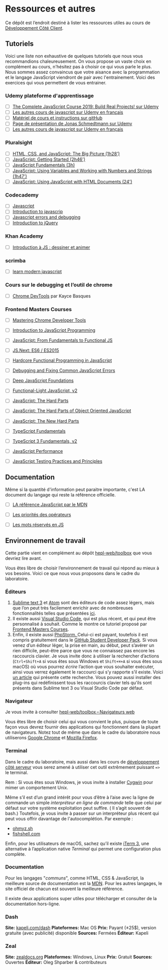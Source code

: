 # Ressources et autres

Ce dépôt est l’endroit destiné à lister les ressources utiles au cours de [Développement Côté Client](https://github.com/hepl-dcc).

## Tutoriels

Voici une liste non exhaustive de quelques tutoriels que nous vous recommandions chaleureusement. On vous propose un vaste choix en complément au cours, n'hésitez pas à choisir ce qui vous parle le plus. Nous sommes assez convaincus que votre aisance avec la programmation et le langage JavaScript viendront de pair avec l'entrainement. Voici des exercices qui vous permettent de vous entrainer. 

### Udemy plateforme d'apprentissage

- [ ] [The Complete JavaScript Course 2019: Build Real Projects! sur Udemy](https://www.udemy.com/course/the-complete-javascript-course/)
- [ ] [Les autres cours de javascript sur Udemy en français](https://www.udemy.com/courses/search/?ref=home&src=ukw&q=javascript)
- [ ] [Matériel de cours et instructions sur gitHub](https://github.com/jonasschmedtmann/complete-javascript-course)
- [ ] [Page de présentation de Jonas Schmedtmann sur Udemy](https://www.udemy.com/user/jonasschmedtmann/)
- [ ] [Les autres cours de javascript sur Udemy en français](https://www.udemy.com/courses/search/?ref=home&src=ukw&q=javascript)

### Pluralsight

- [ ] [HTML, CSS, and JavaScript: The Big Picture (1h28')](https://www.pluralsight.com/courses/html-css-javascript-big-picture)
- [ ] [JavaScript: Getting Started (2h46')](https://www.pluralsight.com/courses/javascript-getting-started)
- [ ] [JavaScript Fundamentals (3h)]( https://www.pluralsight.com/courses/javascript-fundamentals)
- [ ] [JavaScript: Using Variables and Working with Numbers and Strings (1h47')](https://www.pluralsight.com/interactive-courses/javascript-variables-numbers-string)
- [ ] [JavaScript: Using JavaScript with HTML Documents (24')](https://www.pluralsight.com/interactive-courses/javascript-with-html-documents )

### Codecademy

- [ ] [Javascript](https://www.codecademy.com/catalog/language/javascript)
- [ ] [Introduction to javascrip]( https://www.codecademy.com/learn/introduction-to-javascript)
- [ ] [Javascript errors and debugging]( https://www.codecademy.com/learn/javascript-errors-debugging)
- [ ] [Introduction to jQuery](https://www.codecademy.com/learn/learn-jquery)

### Khan Academy

- [ ] [Introduction à JS : dessiner et animer](https://fr.khanacademy.org/computing/computer-programming/programming#intro-to-programming)

### scrimba

- [ ]  [learn modern javascript](https://scrimba.com/g/ges6)

### Cours sur le debugging et l’outil de chrome

- [ ] [Chrome DevTools](https://developers.google.com/web/tools/chrome-devtools/javascript/)  par Kayce Basques

### Frontend Masters Courses

- [ ] [Mastering Chrome Developer Tools](https://frontendmasters.com/courses/chrome-dev-tools/)
- [ ] [Introduction to JavaScript Programming](https://frontendmasters.com/courses/javascript-basics/)
- [ ] [JavaScript: From Fundamentals to Functional JS](https://frontendmasters.com/courses/js-fundamentals-to-functional/)
- [ ] [JS.Next: ES6 / ES2015](https://frontendmasters.com/courses/jsnext-es6/)
- [ ] [Hardcore Functional Programming in JavaScript](https://frontendmasters.com/courses/functional-javascript/)
- [ ] [Debugging and Fixing Common JavaScript Errors](https://frontendmasters.com/courses/debugging-javascript/)
- [ ] [Deep JavaScript Foundations](https://frontendmasters.com/courses/javascript-foundations/)
- [ ] [Functional-Light JavaScript, v2](https://frontendmasters.com/courses/functional-javascript-v2/)
- [ ] [JavaScript: The Hard Parts](https://frontendmasters.com/courses/javascript-hard-parts/)
- [ ] [JavaScript: The Hard Parts of Object Oriented JavaScript](https://frontendmasters.com/courses/object-oriented-js/)
- [ ] [JavaScript: The New Hard Parts](https://frontendmasters.com/courses/javascript-new-hard-parts/)
- [ ] [TypeScript Fundamentals](https://frontendmasters.com/courses/typescript/)
- [ ] [TypeScript 3 Fundamentals, v2](https://frontendmasters.com/courses/typescript-v2/)
- [ ] [JavaScript Performance](https://frontendmasters.com/courses/web-performance/)
- [ ] [JavaScript Testing Practices and Principles](https://frontendmasters.com/courses/testing-practices-principles/)



## Documentation

Même si la quantité d'information peut paraitre importante, c'est LA document du langage qui reste la référence officielle.

- [ ] [LA référence JavaScript par le MDN](https://developer.mozilla.org/en-US/docs/Web/JavaScript/Reference)
- [ ] [Les priorités des opérateurs]( https://developer.mozilla.org/en-US/docs/Web/JavaScript/Reference/Operators/Operator_Precedence)
- [ ] [Les mots réservés en JS](https://developer.mozilla.org/fr/docs/Web/JavaScript/Reference/Mots_r%C3%A9serv%C3%A9s)



## Environnement de travail

Cette partie vient en complément au dépôt [hepl-web/toolbox](https://github.com/hepl-web/toolbox) que vous devriez lire avant. 



Vous êtes libre de choisir l’environnement de travail qui répond au mieux à vos besoins. Voici ce que nous vous proposons dans le cadre du laboratoire.

### Éditeurs

1. [Sublime text 3](https://www.sublimetext.com/3) et [Atom](https://atom.io) sont des éditeurs de code assez légers, mais que l’on peut très facilement enrichir avec de nombreuses fonctionnalités telles que présentées [ici](https://github.com/hepl-web/toolbox/blob/master/app/editeurs.md). 
2. Il existe aussi [Visual Studio Code](https://code.visualstudio.com), qui est plus récent, et qui peut être personnalisé à souhait. Comme le montre ce tutoriel proposé par [Frontend Masters Courses](https://frontendmasters.com/courses/visual-studio-code/).
3. Enfin, il existe aussi [PhpStorm. ](https://www.jetbrains.com/phpstorm/) Celui-ci est payant, toutefois il est compris gratuitement dans le [GitHub Student Developer Pack](https://education.github.com/pack). Si vous venez d’un éditeur léger, la prise en main, au début, peut s’avérer un rien difficile, peut-être parce que vous ne connaissez pas encore les raccourcis clavier. Je vous invite donc à utiliser la rechercher d’actions (`Ctrl+Shift+A` si vous êtes sous Windows et `Shift+⌘+A` si vous êtes sous macOS) où vous pourrez *écrire* l’action que vous souhaiter exécuter, ainsi vous verrez également le raccourci qui s’y rapporte s’il existe. Voici [un article](https://www.jetbrains.com/help/phpstorm/searching-everywhere.html?keymap=primary_default_for_macos#find_action) qui présente cette recherche. Vous pouvez aussi installer des plug-ins qui redéfinissent tous les raccourcis clavier tels qu’ils sont présents dans Sublime text 3 ou Visual Studio Code par défaut.

### Navigateur

Je vous invite à consulter [hepl-web/toolbox – Navigateurs web](https://github.com/hepl-web/toolbox/blob/master/app/navigateurs.md) 

Vous êtes libre de choisir celui qui vous convient le plus, puisque de toute façon vous devrez fournir des applications qui fonctionnent dans la plupart de navigateurs. Notez tout de même que dans le cadre du laboratoire nous utiliserons [Google Chrome](https://www.google.com/intl/fr/chrome/) et [Mozilla Firefox](https://www.mozilla.org/fr/).



### Terminal

Dans le cadre du laboratoire, mais aussi dans les cours de [développement côté serveur](https://github.com/hepl-pwcs) vous serez amené à utiliser cet outil extrêmement puissant `=>` le terminal. 

Rem : Si vous êtes sous Windows, je vous invite à installer [Cygwin](https://www.cygwin.com/) pour mimer un comportement Unix. 

Même s’il est d’un grand intérêt pour vous d’être à l’aise avec la ligne de commande un simple *interpréteur en ligne de commande* telle que celui par défaut sur votre système exploitation peut suffire. ( Il s’agit souvent de bash.) Toutefois, je vous invite à passer sur un interpréteur plus récent qui peut vous offrir davantage de l'autocomplétion. Par exemple :

* [ohmyz.sh](https://ohmyz.sh/)
* [fishshell.com](https://fishshell.com/)

Enfin, pour les utilisateurs de macOS, sachez qu’il existe [iTerm 3](https://www.iterm2.com/version3.html), une alternative à l’application native *Terminal* qui permet une configuration plus complète.


### Documentation

Pour les langages "_communs_", comme HTML, CSS & JavaScript, la meilleure source de documentation est la [MDN](https://developer.mozilla.org/fr/). Pour les autres langages, le site officiel de chacun est souvent la meilleure référence.

Il existe deux applications super utiles pour télécharger et consulter de la documentation hors-ligne.

### Dash

**Site:** [kapeli.com/dash](https://kapeli.com/dash) 
**Plateformes:** Mac OS 
**Prix:** Payant (±25$), version gratuite (avec publicité) disponible 
**Sources:** Fermées
**Éditeur:** Kapeli

### Zeal

**Site:** [zealdocs.org](https://zealdocs.org)
**Plateformes:** Windows, Linux
**Prix:** Gratuit
**Sources:** Ouvertes
**Éditeur:** Oleg Shparber & contributeurs






